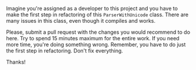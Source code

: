 Imagine you're assigned as a developer to this project and you
have to make the first step in refactoring of this `ParserWithUnicode` class.
There are many issues in this class, even though it compiles and works.

Please, submit a pull request with the changes you would recommend to
do here. Try to spend 15 minutes maximum for the entire work. If you
need more time, you're doing something wrong. Remember, you have to
do just the first step in refactoring. Don't fix everything.

Thanks!
